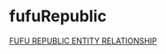 # fufuRepublic

[FUFU REPUBLIC ENTITY RELATIONSHIP](https://github.com/blessingokeke101/fufuRepublic/blob/main/Fufu%20republic%20modelling.pdf)


